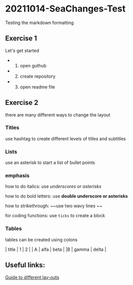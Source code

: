 # 20211014-SeaChanges-Test
Testing the markdown formatting

## Exercise 1
Let's get started

* 1. open guthub
* 2. create repository
* 3. open readme file

## Exercise 2

there are many different ways to change the layout

### Titles

use hashtag to create different levels of titles and subtitles

### Lists

use an asterisk to start a list of bullet points

### emphasis

how to do italics: use _underscores or asterisks_

how to do bold letters: use **double underscore or asterisks**

how to strikethrough: ~~use two wavy lines ~~ 

for coding functions: use `ticks` to create a block

### Tables

tables can be created using colons

| title | 1 | 2 |
| A | alfa | beta |
|B | gamma | delta | 



## Useful links:

[Guide to different lay-outs](https://github.com/adam-p/markdown-here/wiki/Markdown-Cheatsheet)


